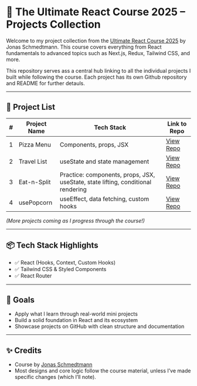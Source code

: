 # 🧠 The Ultimate React Course 2025 – Projects Collection

Welcome to my project collection from the [Ultimate React Course 2025](https://www.udemy.com/course/the-ultimate-react-course/) by Jonas Schmedtmann. This course covers everything from React fundamentals to advanced topics such as Next.js, Redux, Tailwind CSS, and more.

This repository serves ass a central hub linking to all the individual projects I built while following the course. Each project has its own Github repository and README for further detauls.

---

## 📂 Project List

| # | Project Name              | Tech Stack                             | Link to Repo |
|---|---------------------------|----------------------------------------|--------------|
| 1 | Pizza Menu                | Components, props, JSX                 | [View Repo](https://github.com/thanhnguyen810200556/react-pizza-menu.git) |
| 2 | Travel List               | useState and state management          | [View Repo](https://github.com/thanhnguyen810200556/react-travel-list.git)|
| 3 | Eat-n-Split             | Practice: components, props, JSX, useState, state lifting, conditional rendering       | [View Repo](https://github.com/thanhnguyen810200556/react-eat-n-split.git)|
| 4 | usePopcorn                | useEffect, data fetching, custom hooks | [View Repo]() |


*(More projects coming as I progress through the course!)*

---

## 📦 Tech Stack Highlights

- ✅ React (Hooks, Context, Custom Hooks)
- ✅ Tailwind CSS & Styled Components
- ✅ React Router

---

## 🚀 Goals

- Apply what I learn through real-world mini projects
- Build a solid foundation in React and its ecosystem
- Showcase projects on GitHub with clean structure and documentation

---

## ✨ Credits

- Course by [Jonas Schmedtmann](https://codingheroes.io/)
- Most designs and core logic follow the course material, unless I’ve made specific changes (which I’ll note).
